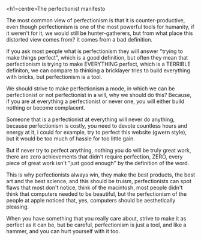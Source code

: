 <h1=centre>The perfectionist manifesto</h1>

<p>The most common view of perfectionism is that it is counter-productive, even though perfectionism is one of the most powerful tools for humanity, if it weren't for it, we would still be hunter-gatherers, but from what place this distorted view comes from? It comes from a bad definition.</p>

<p>If you ask most people what is perfectionism they will answer "trying to make things perfect", which is a good definition, but often they mean that perfectionism is trying to make EVERYTHING perfect, which is a TERRIBLE definiton, we can compare to thinking a bricklayer tries to build everything with bricks, but perfectionism is a tool.</p>

<p>We should strive to make perfectionism a mode, in which we can be perfectionist or not perfectionist in a will, why we should do this? Because, if you are at everything a perfectionist or never one, you will either build nothing or become complacent.</p>

<p>Someone that is a perfectionist at everything will never do anything, because perfectionism is costly, you need to devote countless hours and energy at it, i could for example, try to perfect this website (gwern style), but it would be too much of hassle for too little gain.</p>

<p>But if never try to perfect anything, nothing you do will be truly great work, there are zero achievements that didn't require perfection, ZERO, every piece of great work isn't "just good enough" by the definition of the word.</p>

<p>This is why perfectionists always win, they make the best products, the best art and the best science, and this should be truism, perfectionists can spot flaws that most don't notice, think of the macintosh, most people didn't think that computers needed to be beautiful, but the perfectionism of the people at apple noticed that, yes, computers should be aesthetically pleasing.</p>

<p>When you have something that you really care about, strive to make it as perfect as it can be, but be careful, perfectionism is just a tool, and like a hammer, and you can hurt yourself with it too.</p>
